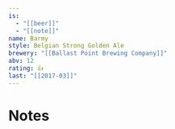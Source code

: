 ```yaml
---
is:
  - "[[beer]]"
  - "[[note]]"
name: Barmy
style: Belgian Strong Golden Ale
brewery: "[[Ballast Point Brewing Company]]"
abv: 12
rating: 👍
last: "[[2017-03]]"
---
```

# Notes


